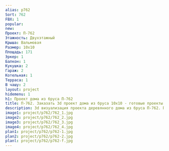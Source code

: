 ```yaml
---
alias: p762
Sort: 762
FBX: 1
popular: 
new: 
Проект: П-762
Этажность: Двухэтажный
Крыша: Вальмовая
Размер: 10х10
Площадь: 171
Эркер: 1
Балкон: 1
Кукушка: 2
Гараж: 2
Котельная: 1
Терраса: 1
В чашу: 2
layout: project
hidemenu: 1
h1: Проект дома из бруса П-762
title: П-762. Заказать 3d проект дома из бруса 10х10 - готовые проекты
description: 3d визуализация проекта деревянного дома из бруса П-762. Площадь 171 м2, размер 10х10. Вы можете внести любые изменения в проект.
image1: project/p762/762_1.jpg
image2: project/p762/762_2.jpg
image3: project/p762/762_3.jpg
image4: project/p762/762_4.jpg
plan1: project/p762/p762-1.jpg
plan2: project/p762/p762-2.jpg
planl: project/p762/p762-f.jpg
---
```

